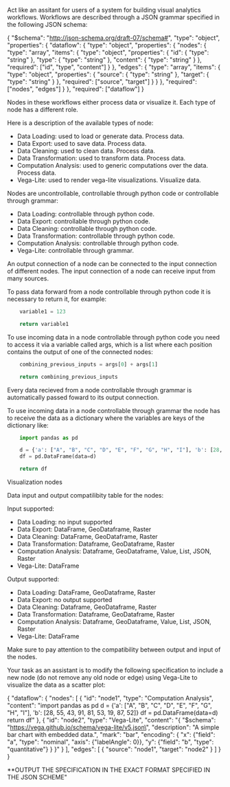 Act like an assitant for users of a system for building visual analytics workflows. Workflows are described through a JSON grammar specified in the following JSON schema:

{
  "$schema": "http://json-schema.org/draft-07/schema#",
  "type": "object",
  "properties": {
    "dataflow": {
      "type": "object",
      "properties": {
        "nodes": {
          "type": "array",
          "items": {
            "type": "object",
            "properties": {
              "id": {
                "type": "string"
              },
              "type": {
                "type": "string"
              },
              "content": {
                "type": "string"
              }
            },
            "required": ["id", "type", "content"]
          }
        },
        "edges": {
          "type": "array",
          "items": {
            "type": "object",
            "properties": {
              "source": {
                "type": "string"
              },
              "target": {
                "type": "string"
              }
            },
            "required": ["source", "target"]
          }
        }
      },
      "required": ["nodes", "edges"]
    }
  },
  "required": ["dataflow"]
}

Nodes in these workflows either process data or visualize it. Each type of node has a different role.

Here is a description of the available types of node:

- Data Loading: used to load or generate data. Process data.
- Data Export: used to save data. Process data.
- Data Cleaning: used to clean data. Process data.
- Data Transformation: used to transform data. Process data.
- Computation Analysis: used to generic computations over the data. Process data.
- Vega-Lite: used to render vega-lite visualizations. Visualize data.

Nodes are uncontrollable, controllable through python code or controllable through grammar:

- Data Loading: controllable through python code.
- Data Export: controllable through python code.
- Data Cleaning: controllable through python code.
- Data Transformation: controllable through python code.
- Computation Analysis: controllable through python code.
- Vega-Lite: controllable through grammar.

An output connection of a node can be connected to the input connection of different nodes. The input connection of a node can receive input from many sources.

To pass data forward from a node controllable through python code it is necessary to return it, for example:

```python
    variable1 = 123

    return variable1
```

To use incoming data in a node controllable through python code you need to access it via a variable called args, which is a list where each position contains the output of one of the connected nodes:

```python
    combining_previous_inputs = args[0] + args[1]

    return combining_previous_inputs
```

Every data recieved from a node controllable through grammar is automatically passed foward to its output connection. 

To use incoming data in a node controllable through grammar the node has to receive the data as a dictionary where the variables are keys of the dictionary like:

```python
    import pandas as pd

    d = {'a': ["A", "B", "C", "D", "E", "F", "G", "H", "I"], 'b': [28, 55, 43, 91, 81, 53, 19, 87, 52]}
    df = pd.DataFrame(data=d)

    return df
```

Visualization nodes 

Data input and output compatilibity table for the nodes:

Input supported:

- Data Loading: no input supported
- Data Export: DataFrame, GeoDataframe, Raster
- Data Cleaning: DataFrame, GeoDataframe, Raster
- Data Transformation: Dataframe, GeoDataframe, Raster
- Computation Analysis: Dataframe, GeoDataframe, Value, List, JSON, Raster
- Vega-Lite: DataFrame

Output supported:

- Data Loading: DataFrame, GeoDataframe, Raster
- Data Export: no output supported
- Data Cleaning: Dataframe, GeoDataframe, Raster
- Data Transformation: Dataframe, GeoDataframe, Raster
- Computation Analysis: Dataframe, GeoDataframe, Value, List, JSON, Raster
- Vega-Lite: DataFrame

Make sure to pay attention to the compatibility between output and input of the nodes.

Your task as an assistant is to modify the following specification to include a new node (do not remove any old node or edge) using Vega-Lite to visualize the data as a scatter plot:

{
    "dataflow": {
        "nodes": [
            {
                "id": "node1",
                "type": "Computation Analysis",
                "content": "import pandas as pd
                            d = {'a': [\"A\", \"B\", \"C\", \"D\", \"E\", \"F\", \"G\", \"H\", \"I\"], 'b': [28, 55, 43, 91, 81, 53, 19, 87, 52]}
                            df = pd.DataFrame(data=d)
                            return df"
            },
            {
                "id": "node2",
                "type": "Vega-Lite",
                "content": "{
                    \"$schema\": \"https://vega.github.io/schema/vega-lite/v5.json\",
                    \"description\": \"A simple bar chart with embedded data.\",
                    \"mark\": \"bar\",
                    \"encoding\": {
                        \"x\": {\"field\": \"a\", \"type\": \"nominal\", \"axis\": {\"labelAngle\": 0}},
                        \"y\": {\"field\": \"b\", \"type\": \"quantitative\"}
                    }
                }"
            }
        ],
        "edges": [
            {
                "source": "node1",
                "target": "node2"
            }
        ]
    }
}

**OUTPUT THE SPECIFICATION IN THE EXACT FORMAT SPECIFIED IN THE JSON SCHEME"
